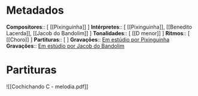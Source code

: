 # Metadados

**Compositores**:: [ [[Pixinguinha]] ]
**Intérpretes**:: [ [[Pixinguinha]], [[Benedito Lacerda]], [[Jacob do Bandolim]] ]
**Tonalidades**:: [ [[D menor]] ]
**Ritmos**:: [ [[Choro]] ]
**Partituras**:: [  ]
**Gravações**:: [Em estúdio por Pixinguinha](https://www.youtube.com/watch?v=woCyMZe2UXQ&ab_channel=Pixinguinha-Topic)
**Gravações**:: [Em estúdio por Jacob do Bandolim](https://www.youtube.com/watch?v=1TStzmBg3pM&ab_channel=JorgeSouto)


# Partituras
![[Cochichando C - melodia.pdf]]